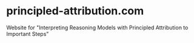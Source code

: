 # principled-attribution.com
Website for "Interpreting Reasoning Models with Principled Attribution to Important Steps"
